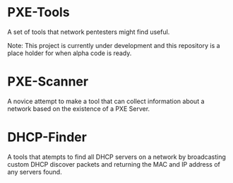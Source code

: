 PXE-Tools
===========

A set of tools that network pentesters might find useful.

Note: This project is currently under development and this repository is a place holder for when alpha code is ready.

PXE-Scanner
===========

A novice attempt to make a tool that can collect information about a network based on the existence of a PXE Server.



DHCP-Finder
===========

A tools that atempts to find all DHCP servers on a network by broadcasting custom DHCP discover packets and returning the MAC and IP address of any servers found. 
